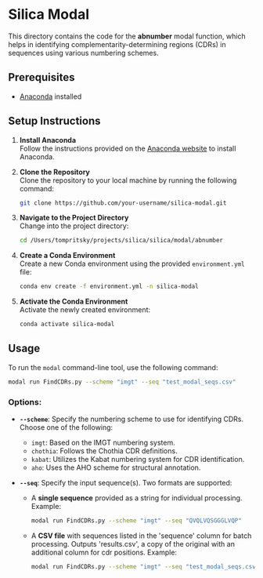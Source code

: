 # **Silica Modal**

This directory contains the code for the **abnumber** modal function, which helps in identifying complementarity-determining regions (CDRs) in sequences using various numbering schemes.

## **Prerequisites**

- [Anaconda](https://www.anaconda.com/products/individual) installed

## **Setup Instructions**

1. **Install Anaconda**  
   Follow the instructions provided on the [Anaconda website](https://www.anaconda.com/products/individual) to install Anaconda.

2. **Clone the Repository**  
   Clone the repository to your local machine by running the following command:

    ```bash
    git clone https://github.com/your-username/silica-modal.git
    ```

3. **Navigate to the Project Directory**  
   Change into the project directory:

    ```bash
    cd /Users/tompritsky/projects/silica/silica/modal/abnumber
    ```

4. **Create a Conda Environment**  
   Create a new Conda environment using the provided `environment.yml` file:

    ```bash
    conda env create -f environment.yml -n silica-modal
    ```

5. **Activate the Conda Environment**  
   Activate the newly created environment:

    ```bash
    conda activate silica-modal
    ```

## **Usage**

To run the `modal` command-line tool, use the following command:

```bash
modal run FindCDRs.py --scheme "imgt" --seq "test_modal_seqs.csv"

```

### **Options**:

- **`--scheme`**: Specify the numbering scheme to use for identifying CDRs. Choose one of the following:
  - `imgt`: Based on the IMGT numbering system.
  - `chothia`: Follows the Chothia CDR definitions.
  - `kabat`: Utilizes the Kabat numbering system for CDR identification.
  - `aho`: Uses the AHO scheme for structural annotation.

- **`--seq`**: Specify the input sequence(s). Two formats are supported:
  - A **single sequence** provided as a string for individual processing. Example:
    ```bash
    modal run FindCDRs.py --scheme "imgt" --seq "QVQLVQSGGGLVQP"
    ```
  - A **CSV file** with sequences listed in the 'sequence' column for batch processing. Outputs 'results.csv', a copy of the original with an additional column for cdr positions. Example:
    ```bash
    modal run FindCDRs.py --scheme "imgt" --seq "test_modal_seqs.csv"
    ```

